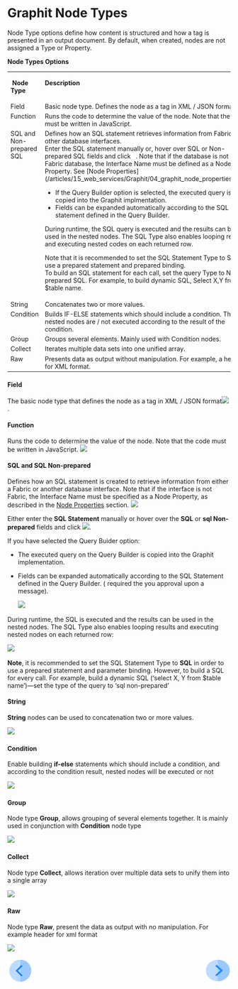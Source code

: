 # Graphit Node Types

Node Type options define how content is structured and how a tag is presented in an output document. By default, when created, nodes are not assigned a Type or Property.

**Node Types Options**
<table>
<tbody>
<tr>
<td valign="top" width="300pxl">
<p><strong>&nbsp;Node Type</strong></p>
</td>
<td valign="top" width="600pxl">
<p><strong>Description</strong></p>
</td>
</tr>
<tr>
<td valign="top" width="300pxl">Field</td>
<td valign="top" width="600pxl">Basic node type. Defines the node as a tag in XML / JSON format<a href="https://github.com/k2view-academy/K2View-Academy/blob/KB_DROP2_15a_Graphit_Merav/articles/15_web_services/Graphit/images/08_node_type_field.png" target="_blank" rel="noopener noreferrer"><img src="https://github.com/k2view-academy/K2View-Academy/raw/KB_DROP2_15a_Graphit_Merav/articles/15_web_services/Graphit/images/08_node_type_field.png" alt="" /></a>.</td>
</tr>
<tr>
<td valign="top" width="300pxl">Function</td>
<td valign="top" width="600pxl">Runs the code to determine the value of the node. Note that the code must be written in JavaScript.&nbsp;</td>
</tr>
<tr>
<td valign="top" width="300pxl">SQL and Non-prepared SQL</td>
<td valign="top" width="600pxl">Defines how an SQL statement retrieves information from Fabric or other database interfaces.
    <br />Enter the SQL statement manually or, hover over SQL or Non-prepared SQL fields and click  &nbsp;&nbsp;. 
Note that if the database is not a Fabric database, the Interface Name must be defined as a Node Property. See [Node Properties](/articles/15_web_services/Graphit/04_graphit_node_properties.md).
  

-  If the Query Builder option is selected, the executed query is copied into the Graphit implmentation.
-  Fields can be expanded automatically according to the SQL statement defined in the Query Builder.&nbsp;<br />
  
During runtime, the SQL query is executed and the results can be used in the nested nodes. The SQL Type also enables looping results and executing nested codes on each returned row.&nbsp;&nbsp;<br />

Note that it is recommended to set the SQL Statement Type to SQL to use a prepared statement and prepared binding.&nbsp;<br />To build an SQL statement for each call, set the query Type to Non-prepared SQL. For example, to build dynamic SQL, Select X,Y from $table name.</td>
</tr>
<tr>
<td valign="top" width="300pxl">String</td>
<td valign="top" width="600pxl">Concatenates two or more values.&nbsp;</td>
</tr>
<tr>
<td valign="top" width="300pxl">Condition</td>
<td valign="top" width="600pxl">Builds IF-ELSE statements which should include a condition. The nested nodes are / not executed according to the result of the condition.&nbsp;</td>
</tr>
<tr>
<td valign="top" width="300pxl">Group&nbsp;</td>
<td valign="top" width="600pxl">Groups several elements. Mainly used with Condition nodes.</td>
</tr>
<tr>
<td valign="top" width="300pxl">Collect</td>
<td valign="top" width="600pxl">Iterates multiple data sets into one unified array.&nbsp;</td>
</tr>
<tr>
<td valign="top" width="300pxl">Raw</td>
<td valign="top" width="600pxl">Presents data as output without manipulation. For example, a header for XML format.&nbsp;</td>
</tr>
</tbody>
</table>

#### Field
The basic node type that defines the node as a tag in XML / JSON format![](/articles/15_web_services/Graphit/images/08_node_type_field.png).

#### Function
Runs the code to determine the value of the node. Note that the code must be written in JavaScript. ![](/articles/15_web_services/Graphit/images/09_node_type_function.png)

#### SQL and SQL Non-prepared
Defines how an SQL statement is created to retrieve information from either a Fabric or another database interface. Note that if the interface is not Fabric, the Interface Name must be specified as a Node Property, as described in the [Node Properties](/articles/15_web_services/Graphit/04_graphit_node_properties.md) section. 
![](/articles/15_web_services/Graphit/images/12_node_type_sql.png) 

Either enter the **SQL Statement** manually or hover over the **SQL** or **sql Non-prepared** fields and click ![](/articles/15_web_services/Graphit/images/10_DB.png).   

If you have selected the Query Buider option:

- The executed query on the Query Builder is copied into the Graphit implementation. 

- Fields can be expanded automatically according to the SQL Statement defined in the Query Builder. ( required the you approval upon a message). 

  ![](/articles/15_web_services/Graphit/images/11_create_fields.png)

During runtime, the SQL is executed and the results can be used in the nested nodes. The SQL Type also enables looping results and executing nested nodes on each returned row:

![](/articles/15_web_services/Graphit/images/13_node_type_sql2.png)

**Note**, it is recommended to set the SQL Statement Type to **SQL** in order to use a prepared statement and parameter binding. However, to build a SQL for every call. For example, build a dynamic SQL (‘select X, Y from $table name’)—set the type of the query to ‘sql non-prepared’

#### String

**String** nodes can be used to concatenation two or more values.

![](/articles/15_web_services/Graphit/images/14_node_type_string.png)

#### Condition

Enable building **if-else** statements which should include a condition, and according to the condition result, nested nodes will be executed or not

![](/articles/15_web_services/Graphit/images/15_node_type_condition.png)

#### Group

Node type **Group**, allows grouping of several elements together. It is mainly used in conjunction with **Condition** node type

![](/articles/15_web_services/Graphit/images/16_node_type_group.png)

#### Collect

Node type **Collect**, allows iteration over multiple data sets to unify them into a single array

![](/articles/15_web_services/Graphit/images/17_node_type_collect.png)

#### Raw

Node type **Raw**, present the data as output with no manipulation. For example header for xml format

![](/articles/15_web_services/Graphit/images/18_node_type_raw.png)

[![Previous](/articles/images/Previous.png)](/articles/15_web_services/Graphit/02_create_and_edit_a_graphit_file.md)[<img align="right" width="60" height="54" src="/articles/images/Next.png">](/articles/15_web_services/Graphit/04_graphit_node_properties.md)

